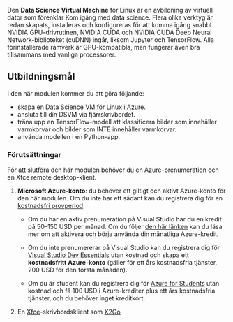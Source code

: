 Den **Data Science Virtual Machine** för Linux är en avbildning av virtuell dator som förenklar Kom igång med data science. Flera olika verktyg är redan skapats, installeras och konfigureras för att komma igång snabbt. NVIDIA GPU-drivrutinen, NVIDIA CUDA och NVIDIA CUDA Deep Neural Network-biblioteket (cuDNN) ingår, liksom Jupyter och TensorFlow. Alla förinstallerade ramverk är GPU-kompatibla, men fungerar även bra tillsammans med vanliga processorer.

## <a name="learning-objectives"></a>Utbildningsmål

I den här modulen kommer du att göra följande:

- skapa en Data Science VM för Linux i Azure.
- ansluta till din DSVM via fjärrskrivbordet.
- träna upp en TensorFlow-modell att klassificera bilder som innehåller varmkorvar och bilder som INTE innehåller varmkorvar.
- använda modellen i en Python-app.

### <a name="prerequisites"></a>Förutsättningar
<!---TODO: This is really long, need to make more concise and also add to index.yml--->
<!---TODO: Update for free sandbox.--->

För att slutföra den här modulen behöver du en Azure-prenumeration och en Xfce remote desktop-klient.

 1. **Microsoft Azure-konto**: du behöver ett giltigt och aktivt Azure-konto för den här modulen. Om du inte har ett sådant kan du registrera dig för en [kostnadsfri provperiod](https://azure.microsoft.com/free/)

    * Om du har en aktiv prenumeration på Visual Studio har du en kredit på 50–150 USD per månad. Om du följer [den här länken](https://azure.microsoft.com/pricing/member-offers/msdn-benefits-details/) kan du läsa mer om att aktivera och börja använda din månatliga Azure-kredit.

    * Om du inte prenumererar på Visual Studio kan du registrera dig för [Visual Studio Dev Essentials](https://www.visualstudio.com/dev-essentials/) utan kostnad och skapa ett **kostnadsfritt Azure-konto** (gäller för ett års kostnadsfria tjänster, 200 USD för den första månaden).

    * Om du är student kan du registrera dig för [Azure for Students](https://aka.ms/azure4students) utan kostnad och få 100 USD i Azure-krediter plus ett års kostnadsfria tjänster, och du behöver inget kreditkort. 

1. En [Xfce](https://xfce.org/)-skrivbordsklient som [X2Go](https://wiki.x2go.org/doku.php/download:start)